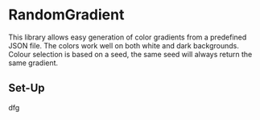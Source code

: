 # RandomGradient
This library allows easy generation of color gradients from a predefined JSON file. The colors work well on both white and dark backgrounds. Colour selection is based on a seed, the same seed will always return the same gradient.

## Set-Up
  dfg
